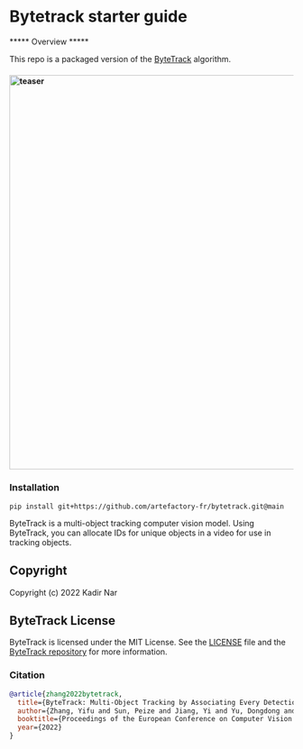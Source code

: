 # Bytetrack starter guide
***** Overview *****

This repo is a packaged version of the [ByteTrack](https://github.com/ifzhang/ByteTrack) algorithm.

<h4>
    <img width="700" alt="teaser" src="assets/traffic.gif">
</h4>

### Installation
```
pip install git+https://github.com/artefactory-fr/bytetrack.git@main
```

ByteTrack is a multi-object tracking computer vision model. 
Using ByteTrack, you can allocate IDs for unique objects in a video for use in tracking objects.

## Copyright

Copyright (c) 2022 Kadir Nar

## ByteTrack License

ByteTrack is licensed under the MIT License. See the [LICENSE](LICENSE) file and the [ByteTrack repository](https://github.com/bytedance/ByteTrack) for more information.


### Citation
```bibtex
@article{zhang2022bytetrack,
  title={ByteTrack: Multi-Object Tracking by Associating Every Detection Box},
  author={Zhang, Yifu and Sun, Peize and Jiang, Yi and Yu, Dongdong and Weng, Fucheng and Yuan, Zehuan and Luo, Ping and Liu, Wenyu and Wang, Xinggang},
  booktitle={Proceedings of the European Conference on Computer Vision (ECCV)},
  year={2022}
}
```
